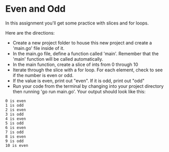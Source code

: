 # Even and Odd

In this assignment you'll get some practice with slices and for loops.

Here are the directions:

- Create a new project folder to house this new project and create a 'main.go' file inside of it.
- In the main.go file, define a function called 'main'.  Remember that the 'main' function will be called automatically.
- In the main function, create a slice of ints from 0 through 10
- Iterate through the slice with a for loop.  For each element, check to see if the number is even or odd.
- If the value is even, print out "even".  If it is odd, print out "odd"
- Run your code from the terminal by changing into your project directory then running 'go run main.go'.
Your output should look like this:

```
0 is even
1 is odd
2 is even
3 is odd
4 is even
5 is odd
6 is even
7 is odd
8 is even
9 is odd
10 is even
```